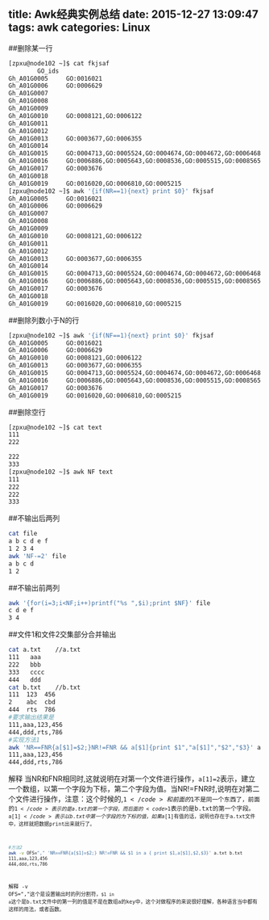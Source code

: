 title: Awk经典实例总结
date: 2015-12-27 13:09:47
tags: awk
categories: Linux
---
##删除某一行
``` bash
[zpxu@node102 ~]$ cat fkjsaf 
        GO_ids
Gh_A01G0005     GO:0016021
Gh_A01G0006     GO:0006629
Gh_A01G0007
Gh_A01G0008
Gh_A01G0009
Gh_A01G0010     GO:0008121,GO:0006122
Gh_A01G0011
Gh_A01G0012
Gh_A01G0013     GO:0003677,GO:0006355
Gh_A01G0014
Gh_A01G0015     GO:0004713,GO:0005524,GO:0004674,GO:0004672,GO:0006468
Gh_A01G0016     GO:0006886,GO:0005643,GO:0008536,GO:0005515,GO:0008565
Gh_A01G0017     GO:0003676
Gh_A01G0018
Gh_A01G0019     GO:0016020,GO:0006810,GO:0005215
[zpxu@node102 ~]$ awk '{if(NR==1){next} print $0}' fkjsaf 
Gh_A01G0005     GO:0016021
Gh_A01G0006     GO:0006629
Gh_A01G0007
Gh_A01G0008
Gh_A01G0009
Gh_A01G0010     GO:0008121,GO:0006122
Gh_A01G0011
Gh_A01G0012
Gh_A01G0013     GO:0003677,GO:0006355
Gh_A01G0014
Gh_A01G0015     GO:0004713,GO:0005524,GO:0004674,GO:0004672,GO:0006468
Gh_A01G0016     GO:0006886,GO:0005643,GO:0008536,GO:0005515,GO:0008565
Gh_A01G0017     GO:0003676
Gh_A01G0018
Gh_A01G0019     GO:0016020,GO:0006810,GO:0005215
```
##删除列数小于N的行
``` bash
[zpxu@node102 ~]$ awk '{if(NF==1){next} print $0}' fkjsaf 
Gh_A01G0005     GO:0016021
Gh_A01G0006     GO:0006629
Gh_A01G0010     GO:0008121,GO:0006122
Gh_A01G0013     GO:0003677,GO:0006355
Gh_A01G0015     GO:0004713,GO:0005524,GO:0004674,GO:0004672,GO:0006468
Gh_A01G0016     GO:0006886,GO:0005643,GO:0008536,GO:0005515,GO:0008565
Gh_A01G0017     GO:0003676
Gh_A01G0019     GO:0016020,GO:0006810,GO:0005215
```
##删除空行
``` bash
[zpxu@node102 ~]$ cat text
111
222

222
333
[zpxu@node102 ~]$ awk NF text
111
222
222
333
```
##不输出后两列
``` bash
cat file 
a b c d e f
1 2 3 4
awk 'NF-=2' file
a b c d
1 2
```
##不输出前两列
``` bash
awk '{for(i=3;i<NF;i++)printf("%s ",$i);print $NF}' file
c d e f
3 4
```
##文件1和文件2交集部分合并输出
``` bash
cat a.txt    //a.txt  
111   aaa  
222   bbb  
333   cccc  
444   ddd  
cat b.txt    //b.txt  
111  123  456  
2    abc  cbd  
444  rts  786  
#要求输出结果是
111,aaa,123,456
444,ddd,rts,786
#实现方法1
awk 'NR==FNR{a[$1]=$2;}NR!=FNR && a[$1]{print $1","a[$1]","$2","$3}' a.txt b.txt  
111,aaa,123,456  
444,ddd,rts,786
```
<i class="fa fa-commenting-o"></i>解释
当NR和FNR相同时,这就说明在对第一个文件进行操作，<code>a[$1]=$2</code>表示，建立一个数组，以第一个字段为下标，第二个字段为值。当NR!=FNR时,说明在对第二个文件进行操作，注意：这个时候的,<code>$1</code>和前面的$1不是同一个东西了，前面的<code>$1</code>表示的是a.txt的第一个字段，而后面的<code>$1</code>表示的是b.txt的第一个字段。<code>a[$1]</code>表示以b.txt中第一个字段的为下标的值，如果a[$1]有值的话，说明也存在于a.txt文件中，这样就把数据print出来就行了。
``` bash
#方法2
awk -v OFS="," 'NR==FNR{a[$1]=$2;} NR!=FNR && $1 in a { print $1,a[$1],$2,$3}' a.txt b.txt  
111,aaa,123,456  
444,ddd,rts,786 
```
<i class="fa fa-commenting-o"></i>解释
-v OFS=","这个是设置输出时的列分割符，<code>$1 in a</code>这个是b.txt文件中的第一列的值是不是在数组a的key中，这个对做程序的来说很好理解，各种语言当中都有这样的用法，或者函数。